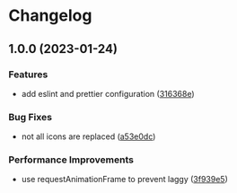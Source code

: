 # Changelog

## 1.0.0 (2023-01-24)


### Features

* add eslint and prettier configuration ([316368e](https://github.com/cpea2506/GithubMaterialIcon/commit/316368ef36a3329a5bbf5d0b11e51f813e35c788))


### Bug Fixes

* not all icons are replaced ([a53e0dc](https://github.com/cpea2506/GithubMaterialIcon/commit/a53e0dc747fad677bda9352efb8ce63a26d284e0))


### Performance Improvements

* use requestAnimationFrame to prevent laggy ([3f939e5](https://github.com/cpea2506/GithubMaterialIcon/commit/3f939e56caabef1d749ecd64c71253c42169b859))
